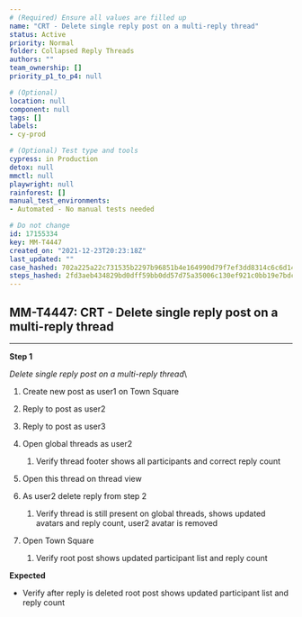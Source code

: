 ```yaml
---
# (Required) Ensure all values are filled up
name: "CRT - Delete single reply post on a multi-reply thread"
status: Active
priority: Normal
folder: Collapsed Reply Threads
authors: ""
team_ownership: []
priority_p1_to_p4: null

# (Optional)
location: null
component: null
tags: []
labels: 
- cy-prod

# (Optional) Test type and tools
cypress: in Production
detox: null
mmctl: null
playwright: null
rainforest: []
manual_test_environments: 
- Automated - No manual tests needed

# Do not change
id: 17155334
key: MM-T4447
created_on: "2021-12-23T20:23:18Z"
last_updated: ""
case_hashed: 702a225a22c731535b2297b96851b4e164990d79f7ef3dd8314c6c6d14f2cd93c4f26221e21d0edfc9f49053faf9f1c5
steps_hashed: 2fd3aeb434829bd0dff59bb0dd57d75a35006c130ef921c0bb19e7bdc8b36c25461e76a30ff0d84c0148127b723ba6f4
---
```


<!-- (Auto-generated) Based on frontmatter's "key" and "name" -->

## MM-T4447: CRT - Delete single reply post on a multi-reply thread

---

**Step 1**

_Delete single reply post on a multi-reply thread_\\

1. Create new post as user1 on Town Square

2. Reply to post as user2

3. Reply to post as user3 

4. Open global threads as user2

   1. Verify thread footer shows all participants and correct reply count 

5. Open this thread on thread view

6. As user2 delete reply from step 2

   1. Verify thread is still present on global threads, shows updated avatars and reply count, user2 avatar is removed

7. Open Town Square

   1. Verify root post shows updated participant list and reply count

**Expected**

- Verify after reply is deleted root post shows updated participant list and reply count
